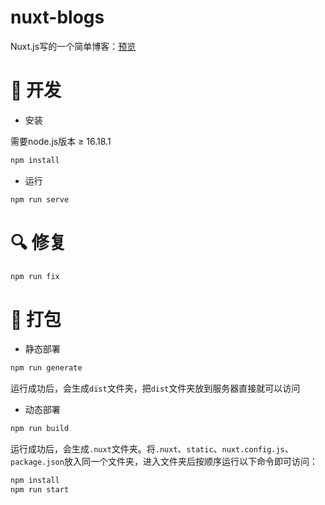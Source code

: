 # nuxt-blogs

Nuxt.js写的一个简单博客：[预览](https://wp993080086.github.io/nuxt-blogs/)

# 🔧 开发

- 安装

需要node.js版本 ≥ 16.18.1

```JavaScript
npm install
```

- 运行

```JavaScript
npm run serve
```

# 🔍 修复

```JavaScript
npm run fix
```

# 🔨 打包

- 静态部署

```JavaScript
npm run generate
```

运行成功后，会生成`dist`文件夹，把`dist`文件夹放到服务器直接就可以访问

- 动态部署

```JavaScript
npm run build
```

运行成功后，会生成`.nuxt`文件夹。将`.nuxt`、`static`、`nuxt.config.js`、`package.json`放入同一个文件夹，进入文件夹后按顺序运行以下命令即可访问：

```JavaScript
npm install
npm run start
```